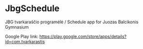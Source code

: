 JbgSchedule
===========

JBG tvarkaraščio programėlė / Schedule app for Juozas Balcikonis Gymnasium

Google Play link: 
https://play.google.com/store/apps/details?id=com.tvarkarastis

